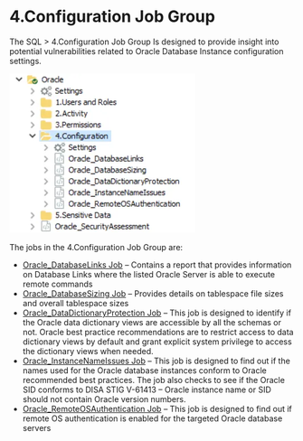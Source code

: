 # 4.Configuration Job Group

The SQL > 4.Configuration Job Group Is designed to provide insight into potential vulnerabilities
related to Oracle Database Instance configuration settings.

![Configuration Job Group - Oracle](../../../../../../../static/img/product_docs/accessanalyzer/solutions/databases/oracle/configuration/configoverview.webp)

The jobs in the 4.Configuration Job Group are:

- [Oracle_DatabaseLinks Job](oracle_databaselinks.md) – Contains a report that provides information
  on Database Links where the listed Oracle Server is able to execute remote commands
- [Oracle_DatabaseSizing Job](oracle_databasesizing.md) – Provides details on tablespace file sizes
  and overall tablespace sizes
- [Oracle_DataDictionaryProtection Job](oracle_datadictionaryprotection.md) – This job is designed
  to identify if the Oracle data dictionary views are accessible by all the schemas or not. Oracle
  best practice recommendations are to restrict access to data dictionary views by default and grant
  explicit system privilege to access the dictionary views when needed.
- [Oracle_InstanceNameIssues Job](oracle_instancenameissues.md) – This job is designed to find out
  if the names used for the Oracle database instances conform to Oracle recommended best practices.
  The job also checks to see if the Oracle SID conforms to DISA STIG V-61413 – Oracle instance name
  or SID should not contain Oracle version numbers.
- [Oracle_RemoteOSAuthentication Job](oracle_remoteosauthentication.md) – This job is designed to
  find out if remote OS authentication is enabled for the targeted Oracle database servers
